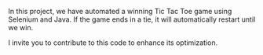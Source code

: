 In this project, we have automated a winning Tic Tac Toe game using Selenium and Java. If the game ends in a tie, it will automatically restart until we win.



I invite you to contribute to this code to enhance its optimization.
